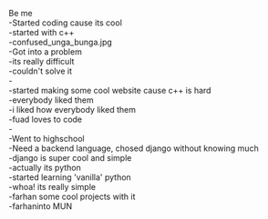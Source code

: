 Be me <br>
-Started coding cause its cool<br>
-started with c++ <br>
-confused_unga_bunga.jpg<br>
-Got into a problem <br>
-its really difficult<br> 
-couldn't solve it<br>
-<br>
-started making some cool website cause c++ is hard <br>
-everybody liked them <br>
-i liked how everybody liked them<br>
-fuad loves to code <br>
-<br>
-Went to highschool <br>
-Need a backend language, chosed django without knowing much <br>
-django is super cool and simple <br>
-actually its python <br>
-started learning 'vanilla' python <br>
-whoa! its really simple <br>
-farhan some cool projects with it <br>
-farhaninto MUN <br>
